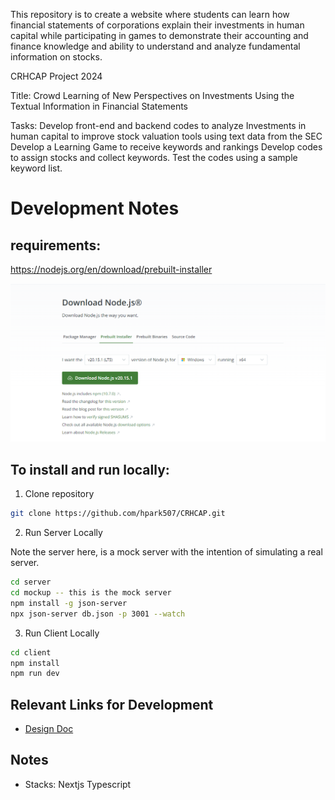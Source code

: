 This repository is to create a website where students can learn how financial statements of corporations explain their investments in human capital while participating in games to demonstrate their accounting and finance knowledge and ability to understand and analyze fundamental information on stocks.

CRHCAP Project 2024

Title: Crowd Learning of New Perspectives on Investments Using the Textual Information in Financial Statements 

Tasks: Develop front-end and backend codes to analyze Investments in human capital to improve stock valuation tools using text data from the SEC
       Develop a Learning Game to receive keywords and rankings 
       Develop codes to assign stocks and collect keywords. Test the codes using a sample keyword list. 

# Development Notes

## requirements:

https://nodejs.org/en/download/prebuilt-installer


![](./img/2024-07-10-16-10-56.png)

## To install and run locally:

1. Clone repository

```bash
git clone https://github.com/hpark507/CRHCAP.git
```

2. Run Server Locally

Note the server here, is a mock server with the intention of simulating a real server.

```bash
cd server 
cd mockup -- this is the mock server
npm install -g json-server
npx json-server db.json -p 3001 --watch
```

3. Run Client Locally

```bash
cd client
npm install
npm run dev
```


## Relevant Links for Development

- [Design Doc](https://snip.mathpix.com/wangnelson2/notes/crowd-learning-of-human-capital---design-document-192e64e2-0745-46d8-a6b9-9a8d6a880c5d)



## Notes

- Stacks: Nextjs Typescript
